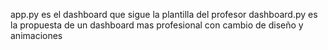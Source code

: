 app.py es el dashboard que sigue la plantilla del profesor
dashboard.py es la propuesta de un dashboard mas profesional con cambio de diseño y animaciones
